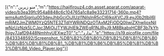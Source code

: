 [{"n":"منو زیرین","m":"https://hajifirouz4.cdn.asset.aparat.com/aparat-video/b3ea39fc954a8848c6c104765a1c8a9e33231714-360p.mp4?wmsAuthSign\u003deyJhbGciOiJIUzI1NiIsInR5cCI6IkpXVCJ9.eyJ0b2tlbiI6ImRjM2JmZWM0YzQ5NTE3ZTdlYWRiNDQzOTAxM2FiODQ0IiwiZXhwIjoxNjIwNzUzNzk5LCJpc3MiOiJTYWJhIElkZWEgR1NJRyJ9.M8BkabxHCBF3b7kYhIhigy7JafD9448NmhhvUEXwzT0","c":"ندارد","e":"https://s19.picofile.com/file/8433348592/Screenshot_%DB%B2%DB%B0%DB%B2%DB%B1%DB%B0%DB%B5%DB%B1%DB%B1_%DB%B1%DB%B6%DB%B5%DB%B1%DB%B3%DB%B6_Video_Player.jpg"}]
